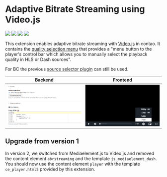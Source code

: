 # Adaptive Bitrate Streaming using Video.js

[![](https://img.shields.io/packagist/v/postyou/contao-abr-streaming-bundle.svg)](https://packagist.org/packages/postyou/contao-abr-streaming-bundle)
[![](https://img.shields.io/badge/video.js-v8.21.0-blue.svg)](https://github.com/videojs/video.js/releases)
[![](https://img.shields.io/packagist/l/postyou/contao-abr-streaming-bundle.svg)](https://packagist.org/packages/postyou/contao-abr-streaming-bundle)
[![](https://img.shields.io/packagist/dt/postyou/contao-abr-streaming-bundle.svg)](https://packagist.org/packages/postyou/contao-abr-streaming-bundle)

This extension enables adaptive bitrate streaming with [Video.js](https://github.com/videojs/video.js) in contao. It contains the [quality selection menu](https://github.com/videojs/videojs-contrib-quality-menu) that provides a "menu button to the player's control bar which allows you to manually select the playback quality in HLS or Dash sources".

For BC the previous [source selector plugin](https://github.com/FreeTubeApp/videojs-http-source-selector) can still be used.

| Backend | Frontend |
| - | - |
| ![Backend Fields Screenshot](docs/backend-fields.png) | ![Source Selection Screenshot](docs/source-selector-screenshot.png) |

## Upgrade from version 1

In version 2, we switched from Mediaelement.js to Video.js and removed the content element `abrstreaming` and the template `js_mediaelement_dash`. You should now use the content element `player` with the template `ce_player.html5` provided by this extension.
